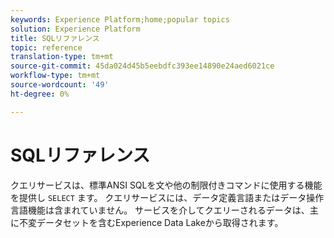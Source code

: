 ```yaml
---
keywords: Experience Platform;home;popular topics
solution: Experience Platform
title: SQLリファレンス
topic: reference
translation-type: tm+mt
source-git-commit: 45da024d45b5eebdfc393ee14890e24aed6021ce
workflow-type: tm+mt
source-wordcount: '49'
ht-degree: 0%

---
```



# SQLリファレンス

クエリサービスは、標準ANSI SQLを文や他の制限付きコマンドに使用する機能を提供し `SELECT` ます。 クエリサービスには、データ定義言語またはデータ操作言語機能は含まれていません。 サービスを介してクエリーされるデータは、主に不変データセットを含むExperience Data Lakeから取得されます。
